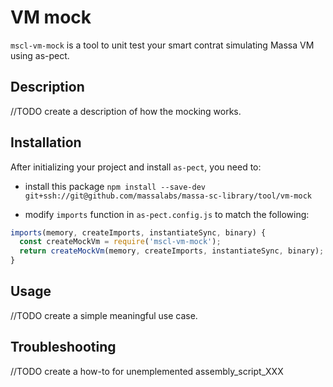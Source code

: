 # VM mock

`mscl-vm-mock` is a tool to unit test your smart contrat simulating Massa VM using as-pect.

## Description

//TODO create a description of how the mocking works.

## Installation

After initializing your project and install `as-pect`, you need to:

- install this package
`npm install --save-dev git+ssh://git@github.com/massalabs/massa-sc-library/tool/vm-mock`

- modify `imports` function in `as-pect.config.js` to match the following:

```js
imports(memory, createImports, instantiateSync, binary) {
  const createMockVm = require('mscl-vm-mock');
  return createMockVm(memory, createImports, instantiateSync, binary);
}
```

## Usage

//TODO create a simple meaningful use case.

## Troubleshooting

//TODO create a how-to for unemplemented assembly_script_XXX
